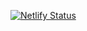 [![Netlify Status](https://api.netlify.com/api/v1/badges/407ca908-0a87-4766-9452-931c9dfafda4/deploy-status)](https://app.netlify.com/sites/toliman/deploys)
